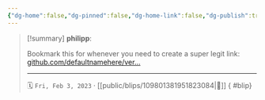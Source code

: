 ```yaml
---
{"dg-home":false,"dg-pinned":false,"dg-home-link":false,"dg-publish":true,"tags":["dgblip"],"disabled rules":["yaml-title","yaml-title-alias","file-name-heading"],"title":"philipp on mastodon @ 2023-02-03","created-date":"2023-02-03T14:55:25","id":109801381951823090,"updated-date":"2025-05-02T08:50:43","dg-path":"blips/109801381951823084.md","permalink":"/blips/109801381951823084/","dgPassFrontmatter":true}
---
```


> [!summary] **philipp**:
>
> Bookmark this for whenever you need to create a super legit link: [github.com/defaultnamehere/ver…](https://github.com/defaultnamehere/verylegit.link)
> - - -
>
> 🗓️ `Fri, Feb 3, 2023` · [[public/blips/109801381951823084\|🔗]]
{ #blip}

